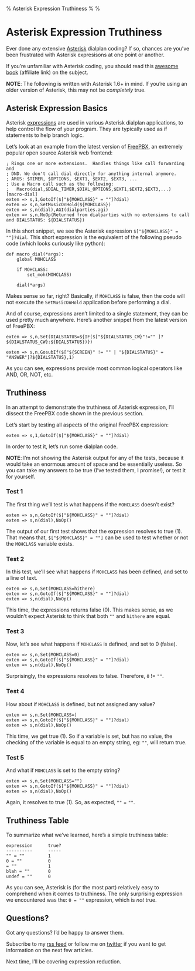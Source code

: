 % Asterisk Expression Truthiness
%
%

Asterisk Expression Truthiness
==============================

Ever done any extensive [Asterisk](http://www.asterisk.org/) dialplan
coding? If so, chances are you’ve been frustrated with Asterisk
expresisons at one point or another.

If you’re unfamiliar with Asterisk coding, you should read this [awesome
book](http://www.amazon.com/gp/product/0596510489?ie=UTF8&tag=projectb14ck-20&linkCode=as2&camp=1789&creative=390957&creativeASIN=0596510489)
(affiliate link) on the subject.

**NOTE**: The following is written with Asterisk 1.6+ in mind. If you’re
using an older version of Asterisk, this may not be *completely* true.

Asterisk Expression Basics
--------------------------

Asterisk
[expressions](http://www.voip-info.org/wiki/view/Asterisk+Expressions)
are used in various Asterisk dialplan applications, to help control the
flow of your program. They are typically used as if statements to help
branch logic.

Let’s look at an example from the latest version of
[FreePBX](http://www.freepbx.org/), an extremely popular open source
Asterisk web frontend:

    ; Rings one or more extensions.  Handles things like call forwarding and
    ; DND. We don't call dial directly for anything internal anymore.
    ; ARGS: $TIMER, $OPTIONS, $EXT1, $EXT2, $EXT3, ...
    ; Use a Macro call such as the following:
    ;   Macro(dial,$DIAL_TIMER,$DIAL_OPTIONS,$EXT1,$EXT2,$EXT3,...)
    [macro-dial]
    exten => s,1,GotoIf($["${MOHCLASS}" = ""]?dial)
    exten => s,n,SetMusicOnHold(${MOHCLASS})
    exten => s,n(dial),AGI(dialparties.agi)
    exten => s,n,NoOp(Returned from dialparties with no extensions to call and DIALSTATUS: ${DIALSTATUS})

In this short snippet, we see the Asterisk expression
`$["${MOHCLASS}" = ""]?dial`. This short expression is the equivalent of
the following pseudo code (which looks curiously like python):

    def macro_dial(*args):
        global MOHCLASS

        if MOHCLASS:
            set_moh(MOHCLASS)

        dial(*args)

Makes sense so far, right? Basically, if `MOHCLASS` is false, then the
code will not execute the `SetMusicOnHold` application before performing
a dial.

And of course, expressions aren’t limited to a single statement, they
can be used pretty much anywhere. Here’s another snippet from the latest
version of FreePBX:

    exten => s,n,Set(DIALSTATUS=${IF($["${DIALSTATUS_CW}"!="" ]?${DIALSTATUS_CW}:${DIALSTATUS})})

    exten => s,n,GosubIf($["${SCREEN}" != "" | "${DIALSTATUS}" = "ANSWER"]?${DIALSTATUS},1)

As you can see, expressions provide most common logical operators like
AND, OR, NOT, etc.

Truthiness
----------

In an attempt to demonstrate the truthiness of Asterisk expression, I’ll
dissect the FreePBX code shown in the previous section.

Let’s start by testing all aspects of the original FreePBX expression:

    exten => s,1,GotoIf($["${MOHCLASS}" = ""]?dial)

In order to test it, let’s run some dialplan code.

**NOTE**: I’m not showing the Asterisk output for any of the tests,
because it would take an enormous amount of space and be essentially
useless. So you can take my answers to be true (I’ve tested them, I
promise!), or test it for yourself.

### Test 1

The first thing we’ll test is what happens if the `MOHCLASS` doesn’t
exist?

    exten => s,n,GotoIf($["${MOHCLASS}" = ""]?dial)
    exten => s,n(dial),NoOp()

The output of our first test shows that the expression resolves to true
(1). That means that, `$["${MOHCLASS}" = ""]` can be used to test
whether or not the `MOHCLASS` variable exists.

### Test 2

In this test, we’ll see what happens if `MOHCLASS` has been defined, and
set to a line of text.

    exten => s,n,Set(MOHCLASS=hithere)
    exten => s,n,GotoIf($["${MOHCLASS}" = ""]?dial)
    exten => s,n(dial),NoOp()

This time, the expressions returns false (0). This makes sense, as we
wouldn’t expect Asterisk to think that both `""` and `hithere` are
equal.

### Test 3

Now, let’s see what happens if `MOHCLASS` is defined, and set to 0
(false).

    exten => s,n,Set(MOHCLASS=0)
    exten => s,n,GotoIf($["${MOHCLASS}" = ""]?dial)
    exten => s,n(dial),NoOp()

Surprisingly, the expressions resolves to false. Therefore, `0` != `""`.

### Test 4

How about if `MOHCLASS` is defined, but not assigned any value?

    exten => s,n,Set(MOHCLASS=)
    exten => s,n,GotoIf($["${MOHCLASS}" = ""]?dial)
    exten => s,n(dial),NoOp()

This time, we get true (1). So if a variable is set, but has no value,
the checking of the variable is equal to an empty string, eg: `""`, will
return true.

### Test 5

And what if `MOHCLASS` is set to the empty string?

    exten => s,n,Set(MOHCLASS="")
    exten => s,n,GotoIf($["${MOHCLASS}" = ""]?dial)
    exten => s,n(dial),NoOp()

Again, it resolves to true (1). So, as expected, `""` = `""`.

Truthiness Table
----------------

To summarize what we’ve learned, here’s a simple truthiness table:

    expression      true?
    ----------      -----
    "" = ""         1
    0 = ""          0
    = ""            1
    blah = ""       0
    undef = ""      0

As you can see, Asterisk is (for the most part) relatively easy to
comprehend when it comes to truthiness. The only surprising expression
we encountered was the: `0 = ""` expression, which is *not* true.

Questions?
----------

Got any questions? I’d be happy to answer them.

Subscribe to my [rss feed](http://feeds.feedburner.com/projectb14ck) or
follow me on [twitter](http://twitter.com/comradeb14ck) if you want to
get information on the next few articles.

Next time, I’ll be covering expression reduction.
